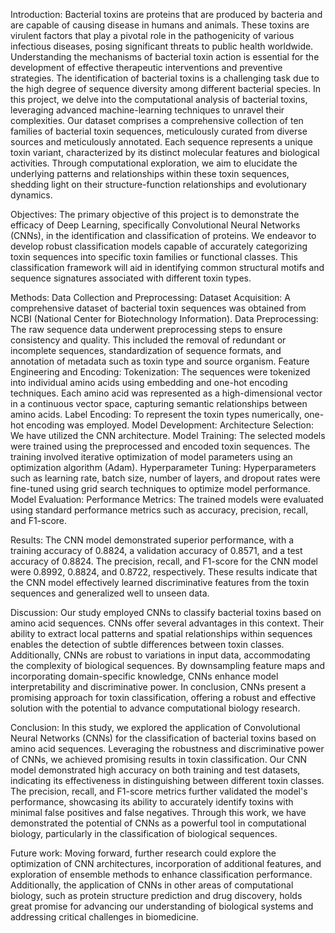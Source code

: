 Introduction:
Bacterial toxins are proteins that are produced by bacteria and are capable of causing disease in humans and animals. These toxins are virulent factors that play a pivotal role in the pathogenicity of various infectious diseases, posing significant threats to public health worldwide. Understanding the mechanisms of bacterial toxin action is essential for the development of effective therapeutic interventions and preventive strategies. The identification of bacterial toxins is a challenging task due to the high degree of sequence diversity among different bacterial species. In this project, we delve into the computational analysis of bacterial toxins, leveraging advanced machine-learning techniques to unravel their complexities.
Our dataset comprises a comprehensive collection of ten families of bacterial toxin sequences, meticulously curated from diverse sources and meticulously annotated. Each sequence represents a unique toxin variant, characterized by its distinct molecular features and biological activities. Through computational exploration, we aim to elucidate the underlying patterns and relationships within these toxin sequences, shedding light on their structure-function relationships and evolutionary dynamics.

Objectives:
The primary objective of this project is to demonstrate the efficacy of Deep Learning, specifically Convolutional Neural Networks (CNNs), in the identification and classification of proteins.
We endeavor to develop robust classification models capable of accurately categorizing toxin sequences into specific toxin families or functional classes. This classification framework will aid in identifying common structural motifs and sequence signatures associated with different toxin types.

Methods:
Data Collection and Preprocessing:
Dataset Acquisition: A comprehensive dataset of bacterial toxin sequences was obtained from NCBI (National Center for Biotechnology Information).
Data Preprocessing: The raw sequence data underwent preprocessing steps to ensure consistency and quality. This included the removal of redundant or incomplete sequences, standardization of sequence formats,
and annotation of metadata such as toxin type and source organism.
Feature Engineering and Encoding:
Tokenization: The sequences were tokenized into individual amino acids using embedding and one-hot encoding techniques. Each amino acid was represented as a high-dimensional vector in a continuous vector space, capturing semantic relationships between amino acids.
Label Encoding: To represent the toxin types numerically, one-hot encoding was employed. 
Model Development:
Architecture Selection: We have utilized the CNN architecture.
Model Training: The selected models were trained using the preprocessed and encoded toxin sequences. The training involved iterative optimization of model parameters using an optimization algorithm (Adam).
Hyperparameter Tuning: Hyperparameters such as learning rate, batch size, number of layers, and dropout rates were fine-tuned using grid search techniques to optimize model performance.
Model Evaluation:
Performance Metrics: The trained models were evaluated using standard performance metrics such as accuracy, precision, recall, and F1-score.

Results:
The CNN model demonstrated superior performance, with a training accuracy of 0.8824, a validation accuracy of 0.8571, and a test accuracy of 0.8824. The precision, recall, and F1-score for the CNN model were 0.8992, 0.8824, and 0.8722, respectively. These results indicate that the CNN model effectively learned discriminative features from the toxin sequences and generalized well to unseen data.

Discussion:
Our study employed CNNs to classify bacterial toxins based on amino acid sequences. CNNs offer several advantages in this context. Their ability to extract local patterns and spatial relationships within sequences enables the detection of subtle differences between toxin classes. Additionally, CNNs are robust to variations in input data, accommodating the complexity of biological sequences. By downsampling feature maps and incorporating domain-specific knowledge, CNNs enhance model interpretability and discriminative power. In conclusion, CNNs present a promising approach for toxin classification, offering a robust and effective solution with the potential to advance computational biology research.

Conclusion:
In this study, we explored the application of Convolutional Neural Networks (CNNs) for the classification of bacterial toxins based on amino acid sequences. Leveraging the robustness and discriminative power of CNNs, we achieved promising results in toxin classification. Our CNN model demonstrated high accuracy on both training and test datasets, indicating its effectiveness in distinguishing between different toxin classes. The precision, recall, and F1-score metrics further validated the model's performance, showcasing its ability to accurately identify toxins with minimal false positives and false negatives.
Through this work, we have demonstrated the potential of CNNs as a powerful tool in computational biology, particularly in the classification of biological sequences. 

Future work:
Moving forward, further research could explore the optimization of CNN architectures, incorporation of additional features, and exploration of ensemble methods to enhance classification performance. Additionally, the application of CNNs in other areas of computational biology, such as protein structure prediction and drug discovery, holds great promise for advancing our understanding of biological systems and addressing critical challenges in biomedicine.
